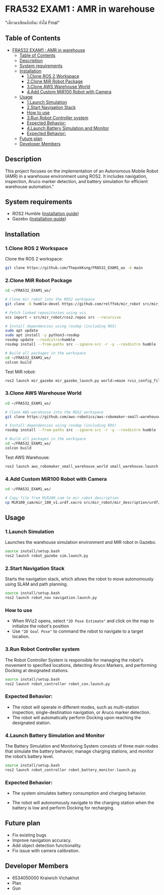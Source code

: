 # FRA532 EXAM1 : AMR in warehouse

"เดี่ยวมาเขียนอีกทีนะ ยังไม่ Final"

## Table of Contents
- [FRA532 EXAM1 : AMR in warehouse](#fra532-exam1--amr-in-warehouse)
  - [Table of Contents](#table-of-contents)
  - [Description](#description)
  - [System requirements](#system-requirements)
  - [Installation](#installation)
    - [1.Clone ROS 2 Workspace](#1clone-ros-2-workspace)
    - [2.Clone MiR Robot Package](#2clone-mir-robot-package)
    - [3.Clone AWS Warehouse World](#3clone-aws-warehouse-world)
    - [4.Add Custom MiR100 Robot with Camera](#4add-custom-mir100-robot-with-camera)
  - [Usage](#usage)
    - [1.Launch Simulation](#1launch-simulation)
    - [2.Start Navigation Stack](#2start-navigation-stack)
    - [How to use](#how-to-use)
    - [3.Run Robot Controller system](#3run-robot-controller-system)
    - [Expected Behavior:](#expected-behavior)
    - [4.Launch Battery Simulation and Monitor](#4launch-battery-simulation-and-monitor)
    - [Expected Behavior:](#expected-behavior-1)
  - [Future plan](#future-plan)
  - [Developer Members](#developer-members)

## Description
This project focuses on the implementation of an Autonomous Mobile Robot (AMR) in a warehouse environment using ROS2. It includes navigation, inspection, Aruco marker detection, and battery simulation for efficient warehouse automation."

## System requirements
* ROS2 Humble ([installation guide](https://docs.ros.org/en/humble/Installation/Ubuntu-Install-Debs.html))
* Gazebo ([installation guide](https://gazebosim.org/docs/latest/ros_installation/))

## Installation
### 1.Clone ROS 2 Workspace
Clone the ROS 2 workspace:
```bash
git clone https://github.com/ThepokKung/FRA532_EXAM1_ws -b main
```
### 2.Clone MiR Robot Package
```bash
cd ~/FRA532_EXAM1_ws/

# Clone mir_robot into the ROS2 workspace
git clone -b humble-devel https://github.com/relffok/mir_robot src/mir_robot

# Fetch linked repositories using vcs
vcs import < src/mir_robot/ros2.repos src --recursive

# Install dependencies using rosdep (including ROS)
sudo apt update
sudo apt install -y python3-rosdep
rosdep update --rosdistro=humble
rosdep install --from-paths src --ignore-src -r -y --rosdistro humble

# Build all packages in the workspace
cd ~/FRA532_EXAM1_ws/
colcon build
```

Test MiR robot:

```bash
ros2 launch mir_gazebo mir_gazebo_launch.py world:=maze rviz_config_file:=$(ros2 pkg prefix mir_navigation)/share/mir_navigation/rviz/mir_nav.rviz
```

### 3.Clone AWS Warehouse World

```bash
cd ~/FRA532_EXAM1_ws/

# Clone AWS-warehouse into the ROS2 workspace
git clone https://github.com/aws-robotics/aws-robomaker-small-warehouse-world.git -b ros2 src/aws-robomaker-small-warehouse-world

# Install dependencies using rosdep (including ROS)
rosdep install --from-paths src --ignore-src -r -y --rosdistro humble

# Build all packages in the workspace
cd ~/FRA532_EXAM1_ws/
colcon build
```

Test AWS Warehouse:

```bash
ros2 launch aws_robomaker_small_warehouse_world small_warehouse.launch.py
```

### 4.Add Custom MiR100 Robot with Camera

```bash
cd ~/FRA532_EXAM1_ws/

# Copy file from MiR100_cam to mir_robot_description
cp MiR100_cam/mir_100_v1.urdf.xacro src/mir_robot/mir_description/urdf/include/mir_100_v1.urdf.xacro 
```

## Usage
### 1.Launch Simulation

Launches the warehouse simulation environment and MIR robot in Gazebo.

```bash
source install/setup.bash
ros2 launch robot_gazebo sim.launch.py
```

### 2.Start Navigation Stack

Starts the navigation stack, which allows the robot to move autonomously using SLAM and path planning.

```bash
source install/setup.bash
ros2 launch robot_nav navigation.launch.py
```
### How to use
* When RViz2 opens, select `"2D Pose Estimate"` and click on the map to initialize the robot's position
* Use `"2D Goal Pose"` to command the robot to navigate to a target location.

### 3.Run Robot Controller system

The Robot Controller System is responsible for managing the robot's movement to specified locations, detecting Aruco Markers, and performing Docking at designated stations.

```bash
source install/setup.bash
ros2 launch robot_controller robot_con.launch.py
```

### Expected Behavior:

* The robot will operate in different modes, such as multi-station inspection, single-destination navigation, or Aruco marker detection.
* The robot will automatically perform Docking upon reaching the designated station.

### 4.Launch Battery Simulation and Monitor

The Battery Simulation and Monitoring System consists of three main nodes that simulate the battery behavior, manage charging stations, and monitor the robot’s battery level.

```bash
source install/setup.bash
ros2 launch robot_controller robot_battery_monitor.launch.py
```

###  Expected Behavior:

* The system simulates battery consumption and charging behavior.

* The robot will autonomously navigate to the charging station when the battery is low and perform Docking for recharging.

## Future plan

* Fix existing bugs
* Improve navigation accuracy.
* Add object detection functionality.
* Fix issue with camera calibration.
  
## Developer Members
* 6534050000 Kraiwich Vichakhot
* Plan
* Gun